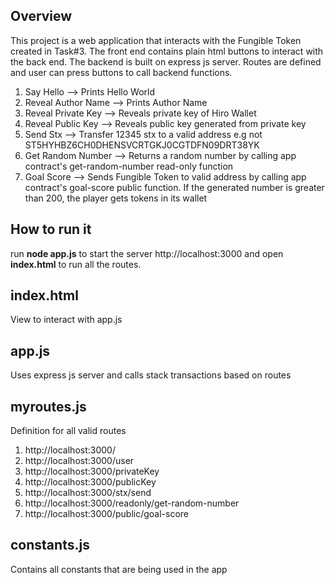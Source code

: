 ## Overview

This project is a web application that interacts with the Fungible Token created in Task#3. The front end contains plain html buttons to interact with the back end. The backend is built on express js server. Routes are defined and user can press buttons to call backend functions.

1. Say Hello --> Prints Hello World
2. Reveal Author Name --> Prints Author Name
3. Reveal Private Key --> Reveals private key of Hiro Wallet
4. Reveal Public Key --> Reveals public key generated from private key
5. Send Stx --> Transfer 12345 stx to a valid address e.g not ST5HYHBZ6CH0DHENSVCRTGKJ0CGTDFN09DRT38YK
6. Get Random Number --> Returns a random number by calling app contract's get-random-number read-only function
7. Goal Score --> Sends Fungible Token to valid address by calling app contract's goal-score public function. If the generated number is greater than 200, the player gets tokens in its wallet

## How to run it

run **node app.js** to start the server http://localhost:3000 and open **index.html** to run all the routes.

## index.html

View to interact with app.js

## app.js

Uses express js server and calls stack transactions based on routes

## myroutes.js

Definition for all valid routes

1. http://localhost:3000/
2. http://localhost:3000/user
3. http://localhost:3000/privateKey
4. http://localhost:3000/publicKey
5. http://localhost:3000/stx/send
6. http://localhost:3000/readonly/get-random-number
7. http://localhost:3000/public/goal-score

## constants.js

Contains all constants that are being used in the app
